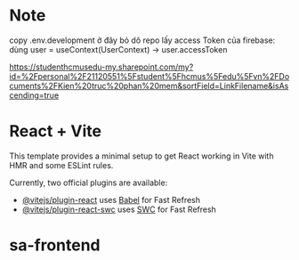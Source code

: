 # Note

copy .env.development ở đây bỏ dô repo
lấy access Token của firebase: dùng user = useContext(UserContext) -> user.accessToken

https://studenthcmusedu-my.sharepoint.com/my?id=%2Fpersonal%2F21120551%5Fstudent%5Fhcmus%5Fedu%5Fvn%2FDocuments%2FKien%20truc%20phan%20mem&sortField=LinkFilename&isAscending=true

# React + Vite

This template provides a minimal setup to get React working in Vite with HMR and some ESLint rules.

Currently, two official plugins are available:

- [@vitejs/plugin-react](https://github.com/vitejs/vite-plugin-react/blob/main/packages/plugin-react/README.md) uses [Babel](https://babeljs.io/) for Fast Refresh
- [@vitejs/plugin-react-swc](https://github.com/vitejs/vite-plugin-react-swc) uses [SWC](https://swc.rs/) for Fast Refresh
# sa-frontend
